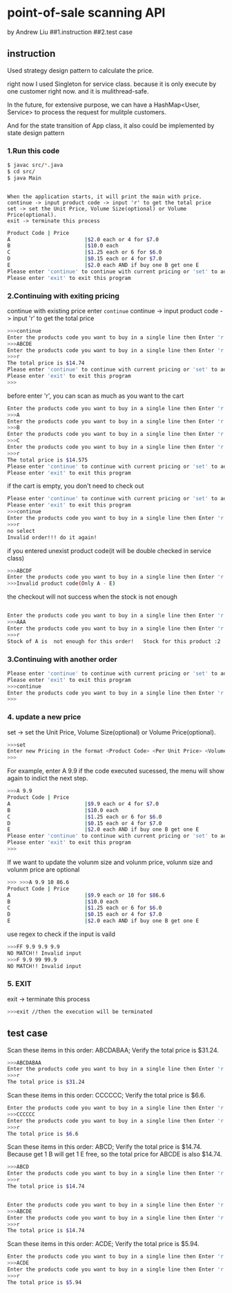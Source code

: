 # point-of-sale scanning API
 by Andrew Liu
 ##1.instruction
 ##2.test case

## instruction

Used strategy design pattern to calculate the price.

right now I used Singleton for service class. because it is only execute by one customer right now. and it is mulithread-safe.

In the future, for extensive purpose, we can have a HashMap<User, Service> to process the request for mulitple customers.

And for the state transition of App class, it also could be implemented by state design pattern

### 1.Run this code

```bash
$ javac src/*.java
$ cd src/
$ java Main
```

```

When the application starts, it will print the main with price.
continue -> input product code -> input 'r' to get the total price
set -> set the Unit Price, Volume Size(optional) or Volume Price(optional).
exit -> terminate this process
```

```bash
Product Code | Price
A                        |$2.0 each or 4 for $7.0
B                        |$10.0 each
C                        |$1.25 each or 6 for $6.0
D                        |$0.15 each or 4 for $7.0
E                        |$2.0 each AND if buy one B get one E
Please enter 'continue' to continue with current pricing or 'set' to add new pricing
Please enter 'exit' to exit this program

```

### 2.Continuing with exiting pricing

continue with existing price enter `continue`
continue -> input product code -> input 'r' to get the total price
```bash
>>>continue
Enter the products code you want to buy in a single line then Enter 'r' to get the total price(no space)
>>>ABCDE
Enter the products code you want to buy in a single line then Enter 'r' to get the total price(no space)
>>>r
The total price is $14.74
Please enter 'continue' to continue with current pricing or 'set' to add new pricing
Please enter 'exit' to exit this program
>>>

```

before enter 'r', you can scan as much as you want to the cart
```bash
Enter the products code you want to buy in a single line then Enter 'r' to get the total price(no space)
>>>A
Enter the products code you want to buy in a single line then Enter 'r' to get the total price(no space)
>>>B
Enter the products code you want to buy in a single line then Enter 'r' to get the total price(no space)
>>>C
Enter the products code you want to buy in a single line then Enter 'r' to get the total price(no space)
>>>r
The total price is $14.575
Please enter 'continue' to continue with current pricing or 'set' to add new pricing
Please enter 'exit' to exit this program
```

if the cart is empty, you don't need to check out
```bash
Please enter 'continue' to continue with current pricing or 'set' to add new pricing
Please enter 'exit' to exit this program
>>>continue
Enter the products code you want to buy in a single line then Enter 'r' to get the total price(no space)
>>>r
no select
Invalid order!!! do it again!
```

if you entered unexist product code(it will be double checked in service class)
```bash
>>>ABCDF
Enter the products code you want to buy in a single line then Enter 'r' to get the total price(no space)
>>>Invalid product code(Only A - E)

```

the checkout will not success when the stock is not enough
```bash

Enter the products code you want to buy in a single line then Enter 'r' to get the total price(no space)
>>>AAA
Enter the products code you want to buy in a single line then Enter 'r' to get the total price(no space)
>>>r
Stock of A is  not enough for this order!   Stock for this product :2
```
### 3.Continuing with another order

```bash
Please enter 'continue' to continue with current pricing or 'set' to add new pricing
Please enter 'exit' to exit this program
>>>continue
Enter the products code you want to buy in a single line then Enter 'r' to get the total price(no space)
>>>

```

### 4. update a new price

set -> set the Unit Price, Volume Size(optional) or Volume Price(optional).

```bash
>>>set
Enter new Pricing in the format <Product Code> <Per Unit Price> <Volume Size(optional)> <Volume Price(optional)>, split with one space
>>>

```

For example, enter A 9.9
if the code executed sucessed, the menu will show again to indict the next step.
```bash
>>>A 9.9
Product Code | Price
A                        |$9.9 each or 4 for $7.0
B                        |$10.0 each
C                        |$1.25 each or 6 for $6.0
D                        |$0.15 each or 4 for $7.0
E                        |$2.0 each AND if buy one B get one E
Please enter 'continue' to continue with current pricing or 'set' to add new pricing
Please enter 'exit' to exit this program
>>>

```

If we want to update the volunm size and volunm price, volunm size and volunm price are optional


```bash
>>> >>>A 9.9 10 86.6
Product Code | Price
A                        |$9.9 each or 10 for $86.6
B                        |$10.0 each
C                        |$1.25 each or 6 for $6.0
D                        |$0.15 each or 4 for $7.0
E                        |$2.0 each AND if buy one B get one E

```
use regex to check if the input is vaild

```bash
>>>FF 9.9 9.9 9.9
NO MATCH!! Invalid input
>>>F 9.9 99 99.9
NO MATCH!! Invalid input
```

### 5. EXIT
exit -> terminate this process
```bash
>>>exit //then the execution will be terminated
```

## test case
Scan these items in this order: ABCDABAA; Verify the total price is $31.24.
```bash
>>>ABCDABAA
Enter the products code you want to buy in a single line then Enter 'r' to get the total price(no space)
>>>r
The total price is $31.24
```
Scan these items in this order: CCCCCC; Verify the total price is $6.6.

```bash
Enter the products code you want to buy in a single line then Enter 'r' to get the total price(no space)
>>>CCCCCC
Enter the products code you want to buy in a single line then Enter 'r' to get the total price(no space)
>>>r
The total price is $6.6
```
Scan these items in this order: ABCD; Verify the total price is $14.74.
Because get 1 B will get 1 E free, so the total price for ABCDE is also $14.74.
```bash
>>>ABCD
Enter the products code you want to buy in a single line then Enter 'r' to get the total price(no space)
>>>r
The total price is $14.74


Enter the products code you want to buy in a single line then Enter 'r' to get the total price(no space)
>>>ABCDE
Enter the products code you want to buy in a single line then Enter 'r' to get the total price(no space)
>>>r
The total price is $14.74
```
Scan these items in this order: ACDE; Verify the total price is $5.94. 
```bash
Enter the products code you want to buy in a single line then Enter 'r' to get the total price(no space)
>>>ACDE
Enter the products code you want to buy in a single line then Enter 'r' to get the total price(no space)
>>>r
The total price is $5.94
```

